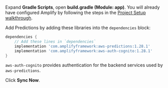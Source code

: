 Expand **Gradle Scripts**, open **build.gradle (Module: app)**. You will already have configured Amplify by following the steps in the [Project Setup walkthrough](~/lib/project-setup/create-application.md).

Add Predictions by adding these libraries into the `dependencies` block:

```groovy
dependencies {
    // Add these lines in `dependencies`
    implementation 'com.amplifyframework:aws-predictions:1.28.1'
    implementation 'com.amplifyframework:aws-auth-cognito:1.28.1'
}
```

`aws-auth-cognito` provides authentication for the backend services used by `aws-predictions`.

Click **Sync Now**.
